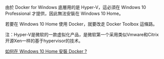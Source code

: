 由於 Docker for Windows 底層用的是 Hyper-V，這必須在 Windows 10 Professional 才提供，因此無法安裝在 Windows 10 Home。

若要在 Windows 10 Home 使用 Docker，就要改走 Docker Toolbox 這條路。

注：Hyper-V是微软的一款虚拟化产品，是微软第一个采用类似Vmware和Citrix开源Xen一样的基于hypervisor的技术。


[如何在 Windows 10 Home 安裝 Docker ?](https://oomusou.io/docker/toolbox/)
